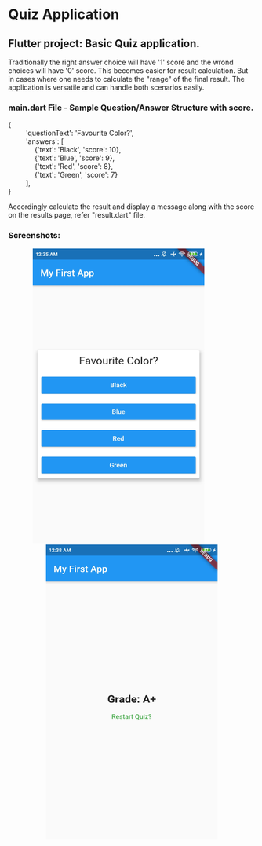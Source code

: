 # Quiz Application

## Flutter project: Basic Quiz application.

Traditionally the right answer choice will have '1' score and the wrond choices will have '0' score. This becomes easier for result calculation. But in cases where one needs to calculate the "range" of the final result. The application is versatile and can handle both scenarios easily.

### main.dart File - Sample Question/Answer Structure with score.
{<br>
      &emsp; &emsp; 'questionText': 'Favourite Color?',<br>
      &emsp; &emsp; 'answers': [<br>
        &emsp; &emsp; &emsp; {'text': 'Black', 'score': 10},<br>
        &emsp; &emsp; &emsp; {'text': 'Blue', 'score': 9},<br>
        &emsp; &emsp; &emsp; {'text': 'Red', 'score': 8},<br>
        &emsp; &emsp; &emsp; {'text': 'Green', 'score': 7}<br>
      &emsp; &emsp; ],<br>
 }<br>
 
 Accordingly calculate the result and display a message along with the score on the results page, refer "result.dart" file. 
 
### Screenshots:

<p align="center"> 
<img width="350" height="600" src="https://github.com/Dhruvpolaris/flutter_quiz_app/blob/master/Screenshots/FirstAppSs2.jpg">
&emsp; &emsp; &emsp; 
<img width="350" height="600" src="https://github.com/Dhruvpolaris/flutter_quiz_app/blob/master/Screenshots/FirstAppSs1.jpg">
</p>

